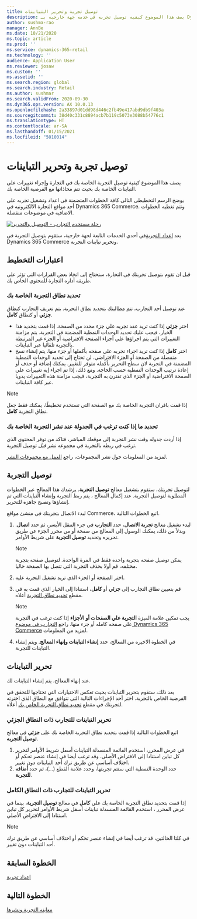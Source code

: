 ```yaml
---
title: توصيل تجربة وتحرير التباينات
description: يصف هذا الموضوع كيفيه توصيل تجربه في خدمه جهة خارجيه بـ Dynamics 365 Commerce، وكيفيه تحرير التباينات للتجربة.
author: sushma-rao
manager: AnnBe
ms.date: 10/21/2020
ms.topic: article
ms.prod: ''
ms.service: dynamics-365-retail
ms.technology: ''
audience: Application User
ms.reviewer: josaw
ms.custom: ''
ms.assetid: ''
ms.search.region: global
ms.search.industry: Retail
ms.author: sushmar
ms.search.validFrom: 2020-09-30
ms.dyn365.ops.version: AX 10.0.13
ms.openlocfilehash: 2a33897d01dd98d446c2fb49e417abd9db9f403a
ms.sourcegitcommit: 38d40c331c8894acb7b119c5073e3088b54776c1
ms.translationtype: HT
ms.contentlocale: ar-SA
ms.lasthandoff: 01/15/2021
ms.locfileid: "5010014"
---
```

# <a name="connect-an-experiment-and-edit-variations"></a>توصيل تجربة وتحرير التباينات

يصف هذا الموضوع كيفية توصيل التجربة الخاصة بك في التجارة وإجراء تغييرات على التباينات الخاصة بك بحيث تتم محاذاتها مع الفرضية الخاصة بك. 

يوضح الرسم التخطيطي التالي كافة الخطوات المتضمنة في اعداد وتشغيل تجربه علي أحد مواقع التجارة الالكترونيه في Dynamics 365 Commerce. وتتم تغطيه الخطوات الاضافيه في موضوعات منفصلة.

[![رحلة مستخدم التجارب - التوصيل والتحرير](./media/experimentation_connect_edit.svg)](./media/experimentation_connect_edit.svg#lightbox)

بعد [اعداد التجربة](experimentation-setup.md)في أحدي الخدمات التابعة لجهة خارجية، ستقوم بتوصيل التجربة في Dynamics 365 Commerce وتحرير تباينات التجربة.

## <a name="planning-considerations"></a>اعتبارات التخطيط

قبل ان تقوم بتوصيل تجربتك في التجارة، ستحتاج إلى اتخاذ بعض القرارات التي تؤثر علي طريقه أداره التجارة للمحتوي الخاص بك.

### <a name="determine-the-scope-of-your-experiment"></a>تحديد نطاق التجربة الخاصة بك
عند توصيل أحد التجارب، تتم مطالبتك بتحديد نطاق التجربة. يتم تعريف التجارب كنطاق **جزئي** أو كنطاق **كامل**.
- اختر **جزئي** إذا كنت تريد عقد تجربه علي جزء محدد من الصفحة. إذا قمت بتحديد هذا الخيار، فيجب عليك تحديد الوحدات النمطية المضمنة في التجربة. يتم مزامنة التغييرات التي يتم اجراؤها علي أجزاء الصفحة الافتراضية أو الجزء غير المرتبطة بالتجربة تلقائيا عبر التباينات.
- اختر **كامل** إذا كنت تريد اجراء تجربه علي صفحه بأكملها أو جزء منها. يتم إنشاء نسخ منفصلة من الصفحة أو الجزء الافتراضي. لن تحتاج إلى تحديد الوحدات النمطية المضمنة في التجربة لان سطح التحرير بأكمله متوفر للتغيير. يمكنك إضافة أو حذف أو إعادة ترتيب الوحدات النمطية حسب الحاجة. ومع ذلك، إذا تم اجراء إيه تغييرات علي الصفحة الافتراضية أو الجزء الذي تقترن به التجربة، فيجب مزامنة هذه التغييرات يدويا عبر كافة التباينات.

<!-- not to editors, we're adding an image here to illustrate the difference. it will help.) -->

> [!NOTE]
> إذا قمت باقران التجربة الخاصة بك مع الصفحة التي تستخدم تخطيطًا، يمكنك فقط جعل نطاق التجربة **كامل**.

### <a name="decide-if-you-want-to-schedule-when-your-experiment-is-published"></a>تحديد ما إذا كنت ترغب في الجدولة عند نشر التجربة الخاصة بك
إذا أردت جدوله وقت نشر التجربة إلى موقعك المباشر، فتاكد من توفر المحتوي الذي ترغب في ربطه بالتجربة في مجموعه نشر *قبل* توصيل التجربة. 

لمزيد من المعلومات حول نشر المجموعات، راجع [العمل مع مجموعات النشر](publish-groups.md).


## <a name="connect-your-experiment"></a>توصيل التجربة
لتوصيل تجربتك، ستقوم بتشغيل معالج **توصيل التجربة**. يرشدك هذا المعالج عبر الخطوات المطلوبة لتوصيل التجربة. عند إكمال المعالج ، يتم ربط التجربة وإنشاء التباينات التي تم إنشاؤها وتصبح جاهزه للتحرير.

لبدء الاتصال بتجربتك في منشئ مواقع Commerce، اتبع الخطوات التالية.

1. لبدء تشغيل معالج **تجربة الاتصال**، حدد **التجارب** في جزء التنقل الأيسر، ثم حدد **اتصال**. وبدلاً من ذلك، يمكنك الوصول إلى المعالج من صفحة أو من محرر الجزء عن طريق تحريره وتحديد **توصيل التجربة** على شريط الأوامر.

    > [!NOTE]
    > يمكن توصيل صفحه بتجربة واحده فقط في المرة الواحدة. لتوصيل صفحه بتجربة مختلفه، قم أولا بحذف التجربة التي تتصل بها الصفحة حاليا.

1. اختر الصفحة أو الجزء الذي تريد تشغيل التجربة عليه.
1. قم بتعيين نطاق التجارب إلى **جزئي** أو **كامل**، استنادا إلى الخيار الذي قمت به في مقطع [تحديد نطاق التجربة](#determine-the-scope-of-your-experiment) أعلاه.
    > [!NOTE]
    > يجب تمكين علامة الميزة **التجربة علي الصفحات أو الأجزاء** إذا كنت ترغب في التجربة علي صفحه كامله أو جزء منها. راجع [التجارب في موضوع Dynamics 365 Commerce](experimentation-overview.md) لمزيد من المعلومات.
    
1. في الخطوة الاخيره من المعالج، حدد **إنشاء التباينات وإنهاء المعالج**. ويتم إنشاء التباينات للتجربة. 

## <a name="edit-your-variations"></a>تحرير التباينات
عند إنهاء المعالج، يتم إنشاء التباينات لك. 

بعد ذلك، ستقوم بتحرير التباينات بحيث تعكس الاختيارات التي تحتاجها للتحقق في الفرضية الخاص بالتجربة. اختر أحد الإجراءات التالية التي تتوافق مع النطاق الذي اخترته لتجربتك في مقطع [تحديد نطاق التجربة الخاص بك](#determine-the-scope-of-your-experiment) أعلاه.

### <a name="edit-variations-for-experiments-with-partial-scope"></a>تحرير التباينات للتجارب ذات النطاق الجزئي
اتبع الخطوات التالية إذا قمت بتحديد نطاق التجربة الخاصة بك على **جزئي** في معالج **توصيل التجربه**.

1. في عرض المحرر، استخدم القائمة المنسدلة التباينات أسفل شريط الأوامر لتحرير كل تباين استنادا إلى الافتراض الأصلي. وقد ترغب أيضا في إنشاء عنصر تحكم أو اختلاف أساسي عن طريق ترك أحد التباينات دون تغيير.
1. حدد الوحدة النمطية التي ستتم تجربتها، وحدد علامة القطع (...)، ثم حدد **أضافه للتجربة**.

### <a name="edit-variations-for-experiments-with-entire-scope"></a>تحرير التباينات للتجارب ذات النطاق الكامل
إذا قمت بتحديد نطاق التجربة الخاصة بك على **كامل** في معالج **توصيل التجربة**، بينما في عرض المحرر ، استخدم القائمة المنسدلة تباينات أسفل شريط الأوامر لتحرير كل تباين استنادا إلى الافتراض الأصلي. 

> [!NOTE]
> في كلتا الحالتين، قد ترغب أيضا في إنشاء عنصر تحكم أو اختلاف أساسي عن طريق ترك أحد التباينات دون تغيير.

## <a name="previous-step"></a>الخطوة السابقة
[إعداد تجربة](experimentation-setup.md) 


## <a name="next-step"></a>الخطوة التالية
[معاينه التجربة ونشرها](experimentation-preview-publish.md)
